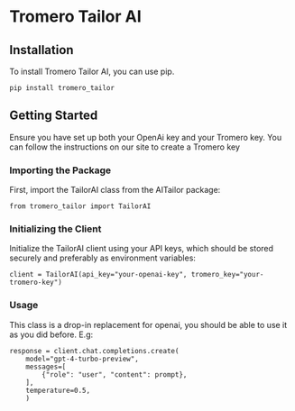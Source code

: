 # Tromero Tailor AI

## Installation

To install Tromero Tailor AI, you can use pip.

```
pip install tromero_tailor
```

## Getting Started

Ensure you have set up both your OpenAi key and your Tromero key. You can follow the instructions on our site to create a Tromero key

### Importing the Package

First, import the TailorAI class from the AITailor package:

```
from tromero_tailor import TailorAI
```

### Initializing the Client

Initialize the TailorAI client using your API keys, which should be stored securely and preferably as environment variables:

```
client = TailorAI(api_key="your-openai-key", tromero_key="your-tromero-key")
```

### Usage

This class is a drop-in replacement for openai, you should be able to use it as you did before. E.g:

```
response = client.chat.completions.create(
    model="gpt-4-turbo-preview",
    messages=[
        {"role": "user", "content": prompt},
    ],
    temperature=0.5,
    )
```
